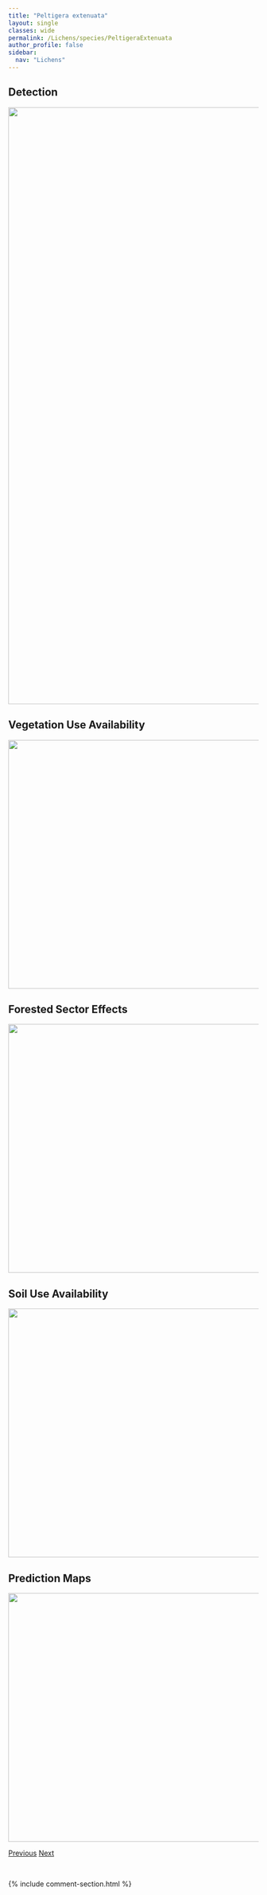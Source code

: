 ```yaml
---
title: "Peltigera extenuata"
layout: single
classes: wide
permalink: /Lichens/species/PeltigeraExtenuata
author_profile: false
sidebar:
  nav: "Lichens"
---
```


<h2>Detection</h2>

<a href="https://drive.google.com/uc?export=view&id=1_35kd0ufjAZb3AX0tTFUhRmuQzpg27_e">
<img src="https://drive.google.com/uc?export=view&id=1_35kd0ufjAZb3AX0tTFUhRmuQzpg27_e" height = "1200" width = "800">
</a>


<h2>Vegetation Use Availability</h2>

<a href="https://drive.google.com/uc?export=view&id=10nf4YdDW26L9d3ZfMALHsGq63acJJop0">
<img src="https://drive.google.com/uc?export=view&id=10nf4YdDW26L9d3ZfMALHsGq63acJJop0" height = "500" width = "1000">
</a>


<h2>Forested Sector Effects</h2>

<a href="https://drive.google.com/uc?export=view&id=1PGrs_bKD97ozHJfILbjMnhbYy-rqTruM">
<img src="https://drive.google.com/uc?export=view&id=1PGrs_bKD97ozHJfILbjMnhbYy-rqTruM" height = "500" width = "1000">
</a>


<h2>Soil Use Availability</h2>

<a href="https://drive.google.com/uc?export=view&id=1s4yerN7nWQvRWNf9kdSRZDG4CJa2gu14">
<img src="https://drive.google.com/uc?export=view&id=1s4yerN7nWQvRWNf9kdSRZDG4CJa2gu14" height = "500" width = "1000">
</a>


<h2>Prediction Maps</h2>

<a href="https://drive.google.com/uc?export=view&id=11Hb1R4m2JRBaC2Ay5TSS_sUvfG6gTJtY">
<img src="https://drive.google.com/uc?export=view&id=11Hb1R4m2JRBaC2Ay5TSS_sUvfG6gTJtY" height = "500" width = "1000">
</a>


<a href="/DevelopmentWebsite/Lichens/species/PeltigeraEvansiana" class="pagination--pager" title="Peltigera evansiana">Previous</a> <a href="/DevelopmentWebsite/Lichens/species/PeltigeraFrippii" class="pagination--pager" title="Peltigera frippii">Next</a>

<p>&nbsp;</p>

{% include comment-section.html %}
